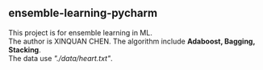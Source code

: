 ## ensemble-learning-pycharm  
This project is for ensemble learning in ML.  
The author is XINQUAN CHEN.
The algorithm include **Adaboost, Bagging, Stacking**.  
The data use *"./data/heart.txt"*.
